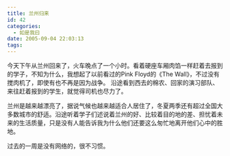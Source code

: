 ```yaml
---
title: 兰州归来
id: 42
categories:
  - 如是我曰
date: 2005-09-04 22:03:13
tags:
---
```


今天下午从兰州回来了，火车晚点了一个小时。看着硬座车厢肉馅一样赶着去报到的学子，不知为什么，我想起了以前看过的Pink Floyd的《The Wall》，不过没有搅肉机了，即使有也不再是因为战争。
沿途看到西去的棉农、回家的演习部队、来往赶着报到的学生，就觉得司机也尽力了。

兰州是越来越漂亮了，据说气候也越来越适合人居住了，冬夏两季还有超过全国大多数城市的舒适。沿途听着学子们述说着兰州的好、比较着目的地的差、担忧着未来的生活质量，只是没有人能告诉我为什么他们还要这么匆忙地离开他们心中的胜地。

过去的一周是没有网络的，很不习惯。